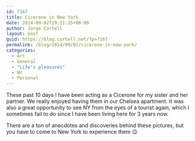 ```yaml
---
id: 7167
title: Cicerone in New York
date: 2014-09-02T19:21:25+00:00
author: Jorge Cortell
layout: post
guid: https://blog.cortell.net/?p=7167
permalink: /blog/2014/09/02/cicerone-in-new-york/
categories:
  - Art
  - General
  - "Life's pleasures"
  - NY
  - Personal
---
```

These past 10 days I have been acting as a Cicerone for my sister and her partner. We really enjoyed having them in our Chelsea apartment. It was also a great opportunity to see NY from the eyes of a tourist again, which I sometimes fail to do since I have been living here for 3 years now.

There are a ton of anecdotes and discoveries behind these pictures, but you have to come to New York to experience them 😉